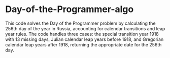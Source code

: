 # Day-of-the-Programmer-algo
This code solves the Day of the Programmer problem by calculating the 256th day of the year in Russia, accounting for calendar transitions and leap year rules. The code handles three cases: the special transition year 1918 with 13 missing days, Julian calendar leap years before 1918, and Gregorian calendar leap years after 1918, returning the appropriate date for the 256th day.

